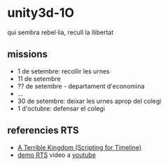 # unity3d-1O

qui sembra rebel·lia, recull la llibertat

## missions

* 1 de setembre: recollir les urnes
* 11 de setembre
* ?? de setembre - departament d'economina
* ...
* 30 de setembre: deixar les urnes aprop del colegi
* 1 d'octubre: defensar el colegi

## referencies RTS

* [A Terrible Kingdom (Scripting for Timeline)](https://github.com/UnityTechnologies/ATerribleKingdom)
* [demo RTS](https://github.com/malinovsky239/unity-strategy) video a [youtube](https://www.youtube.com/watch?v=JppXaf6VvQA&feature=youtu.be)
